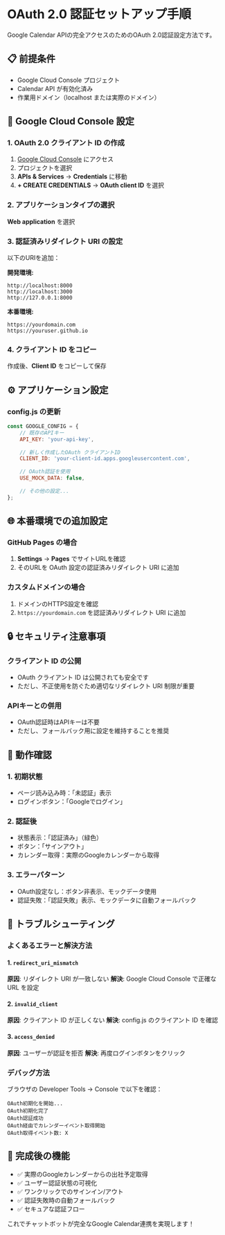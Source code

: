 # OAuth 2.0 認証セットアップ手順

Google Calendar APIの完全アクセスのためのOAuth 2.0認証設定方法です。

## 📋 前提条件

- Google Cloud Console プロジェクト
- Calendar API が有効化済み
- 作業用ドメイン（localhost または実際のドメイン）

## 🔧 Google Cloud Console 設定

### 1. OAuth 2.0 クライアント ID の作成

1. [Google Cloud Console](https://console.cloud.google.com/) にアクセス
2. プロジェクトを選択
3. **APIs & Services** → **Credentials** に移動
4. **+ CREATE CREDENTIALS** → **OAuth client ID** を選択

### 2. アプリケーションタイプの選択

**Web application** を選択

### 3. 認証済みリダイレクト URI の設定

以下のURIを追加：

**開発環境:**
```
http://localhost:8000
http://localhost:3000
http://127.0.0.1:8000
```

**本番環境:**
```
https://yourdomain.com
https://youruser.github.io
```

### 4. クライアント ID をコピー

作成後、**Client ID** をコピーして保存

## ⚙️ アプリケーション設定

### config.js の更新

```javascript
const GOOGLE_CONFIG = {
    // 既存のAPIキー
    API_KEY: 'your-api-key',
    
    // 新しく作成したOAuth クライアントID
    CLIENT_ID: 'your-client-id.apps.googleusercontent.com',
    
    // OAuth認証を使用
    USE_MOCK_DATA: false,
    
    // その他の設定...
};
```

## 🌐 本番環境での追加設定

### GitHub Pages の場合

1. **Settings** → **Pages** でサイトURLを確認
2. そのURLを OAuth 設定の認証済みリダイレクト URI に追加

### カスタムドメインの場合

1. ドメインのHTTPS設定を確認
2. `https://yourdomain.com` を認証済みリダイレクト URI に追加

## 🔒 セキュリティ注意事項

### クライアント ID の公開

- OAuth クライアント ID は公開されても安全です
- ただし、不正使用を防ぐため適切なリダイレクト URI 制限が重要

### APIキーとの併用

- OAuth認証時はAPIキーは不要
- ただし、フォールバック用に設定を維持することを推奨

## 🎯 動作確認

### 1. 初期状態
- ページ読み込み時：「未認証」表示
- ログインボタン：「Googleでログイン」

### 2. 認証後
- 状態表示：「認証済み」（緑色）
- ボタン：「サインアウト」
- カレンダー取得：実際のGoogleカレンダーから取得

### 3. エラーパターン
- OAuth設定なし：ボタン非表示、モックデータ使用
- 認証失敗：「認証失敗」表示、モックデータに自動フォールバック

## 🔄 トラブルシューティング

### よくあるエラーと解決方法

#### 1. `redirect_uri_mismatch`
**原因**: リダイレクト URI が一致しない
**解決**: Google Cloud Console で正確な URL を設定

#### 2. `invalid_client`
**原因**: クライアント ID が正しくない
**解決**: config.js のクライアント ID を確認

#### 3. `access_denied`
**原因**: ユーザーが認証を拒否
**解決**: 再度ログインボタンをクリック

### デバッグ方法

ブラウザの Developer Tools → Console で以下を確認：

```
OAuth初期化を開始...
OAuth初期化完了
OAuth認証成功
OAuth経由でカレンダーイベント取得開始
OAuth取得イベント数: X
```

## 📱 完成後の機能

- ✅ 実際のGoogleカレンダーからの出社予定取得
- ✅ ユーザー認証状態の可視化
- ✅ ワンクリックでのサインイン/アウト
- ✅ 認証失敗時の自動フォールバック
- ✅ セキュアな認証フロー

これでチャットボットが完全なGoogle Calendar連携を実現します！